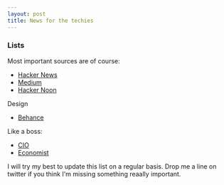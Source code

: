 ```yaml
---
layout: post
title: News for the techies
---
```


### Lists

Most important sources are of course:

* [Hacker News](https://news.ycombinator.com/)
* [Medium](https://medium.com/)
* [Hacker Noon](https://hackernoon.com/)

Design

* [Behance](https://www.behance.net/)

Like a boss:

* [CIO](http://www.cio.com/)
* [Economist](http://www.economist.com)

I will try my best to update this list on a regular basis.
Drop me a line on twitter if you think I'm missing something reaally important.